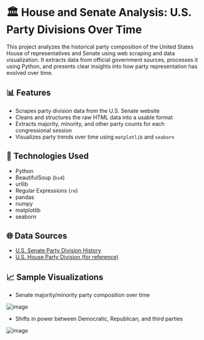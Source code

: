 # 🏛️ House and Senate Analysis: U.S. Party Divisions Over Time

This project analyzes the historical party composition of the United States House of representatives and Senate using web scraping and data visualization. It extracts data from official government sources, processes it using Python, and presents clear insights into how party representation has evolved over time.

## 📊 Features

- Scrapes party division data from the U.S. Senate website
- Cleans and structures the raw HTML data into a usable format
- Extracts majority, minority, and other party counts for each congressional session
- Visualizes party trends over time using `matplotlib` and `seaborn`

## 🧰 Technologies Used

- Python
- BeautifulSoup (`bs4`)
- urllib
- Regular Expressions (`re`)
- pandas
- numpy
- matplotlib
- seaborn

## 🌐 Data Sources

- [U.S. Senate Party Division History](https://www.senate.gov/history/partydiv.htm)
- [U.S. House Party Division (for reference)](http://history.house.gov/Institution/Party-Divisions/Party-Divisions/)


## 📈 Sample Visualizations

- Senate majority/minority party composition over time

![image](https://github.com/user-attachments/assets/705d5cf1-1fc7-4dc6-a4c3-5f9411306080)


- Shifts in power between Democratic, Republican, and third parties

![image](https://github.com/user-attachments/assets/a17d2c3b-04aa-4d2a-8d23-a3bcc6cfc04f)

  
